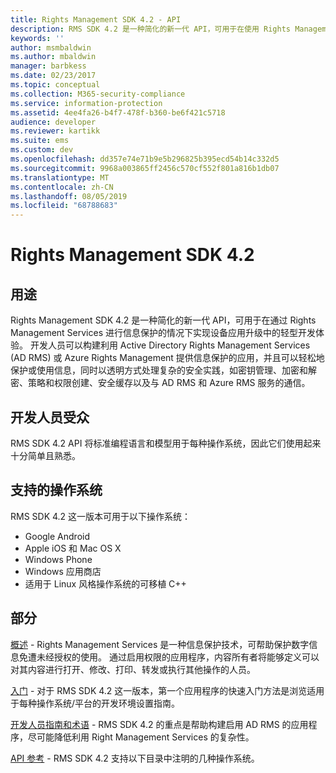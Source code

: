 ```yaml
---
title: Rights Management SDK 4.2 - API
description: RMS SDK 4.2 是一种简化的新一代 API，可用于在使用 Rights Management 技术升级设备应用时提供轻型开发体验。
keywords: ''
author: msmbaldwin
ms.author: mbaldwin
manager: barbkess
ms.date: 02/23/2017
ms.topic: conceptual
ms.collection: M365-security-compliance
ms.service: information-protection
ms.assetid: 4ee4fa26-b4f7-478f-b360-be6f421c5718
audience: developer
ms.reviewer: kartikk
ms.suite: ems
ms.custom: dev
ms.openlocfilehash: dd357e74e71b9e5b296825b395ecd54b14c332d5
ms.sourcegitcommit: 9968a003865ff2456c570cf552f801a816b1db07
ms.translationtype: MT
ms.contentlocale: zh-CN
ms.lasthandoff: 08/05/2019
ms.locfileid: "68788683"
---
```

# <a name="rights-management-sdk42"></a>Rights Management SDK 4.2

## <a name="purpose"></a>用途

Rights Management SDK 4.2 是一种简化的新一代 API，可用于在通过 Rights Management Services 进行信息保护的情况下实现设备应用升级中的轻型开发体验。 开发人员可以构建利用 Active Directory Rights Management Services (AD RMS) 或 Azure Rights Management 提供信息保护的应用，并且可以轻松地保护或使用信息，同时以透明方式处理复杂的安全实践，如密钥管理、加密和解密、策略和权限创建、安全缓存以及与 AD RMS 和 Azure RMS 服务的通信。

## <a name="developer-audience"></a>开发人员受众

RMS SDK 4.2 API 将标准编程语言和模型用于每种操作系统，因此它们使用起来十分简单且熟悉。

## <a name="supported-operating-systems"></a>支持的操作系统

RMS SDK 4.2 这一版本可用于以下操作系统：

- Google Android
- Apple iOS 和 Mac OS X
- Windows Phone
- Windows 应用商店
- 适用于 Linux 风格操作系统的可移植 C++

## <a name="sections"></a>部分

[概述](overview.md) - Rights Management Services 是一种信息保护技术，可帮助保护数字信息免遭未经授权的使用。 通过启用权限的应用程序，内容所有者将能够定义可以对其内容进行打开、修改、打印、转发或执行其他操作的人员。

[入门](get-started.md) - 对于 RMS SDK 4.2 这一版本，第一个应用程序的快速入门方法是浏览适用于每种操作系统/平台的开发环境设置指南。

[开发人员指南和术语](core-concepts.md) - RMS SDK 4.2 的重点是帮助构建启用 AD RMS 的应用程序，尽可能降低利用 Right Management Services 的复杂性。

[API 参考](api-reference-4-2.md) - RMS SDK 4.2 支持以下目录中注明的几种操作系统。
